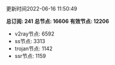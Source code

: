 更新时间2022-06-16 11:50:49

**总订阅: 241**
**总节点: 16606**
**有效节点: 12206**
- v2ray节点: 6592
- ss节点: 3313
- trojan节点: 1142
- ssr节点: 1159
